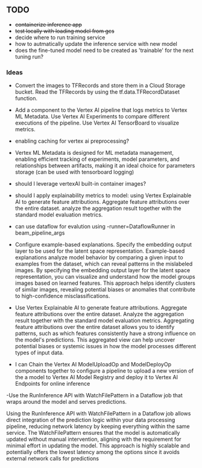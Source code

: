 ## TODO

- ~~containerize inference app~~
- ~~test locally with loading model from gcs~~
- decide where to run training service
- how to autmatically update the inference service with new model
- does the fine-tuned model need to be created as 'trainable' for the next tuning run?

### Ideas
- Convert the images to TFRecords and store them in a Cloud Storage bucket. Read the TFRecords by using the tf.data.TFRecordDataset function.
- Add a component to the Vertex AI pipeline that logs metrics to Vertex ML Metadata. Use Vertex AI Experiments to compare different executions of the pipeline. Use Vertex AI TensorBoard to visualize metrics.
- enabling caching for vertex ai preprocessing?
- Vertex ML Metadata is designed for ML metadata management, enabling efficient tracking of experiments, model parameters, and relationships between artifacts, making it an ideal choice for parameters storage (can be used with tensorboard logging)
- should I leverage vertexAI built-in container images?

- should I apply explainability metrics to model:
using Vertex Explainable AI to generate feature attributions. Aggregate feature attributions over the entire dataset. analyze the aggregation result together with the standard model evaluation metrics.

- can use dataflow for evalution using -runner=DataflowRunner in beam_pipeline_args

- Configure example-based explanations. Specify the embedding output layer to be used for the latent space representation. Example-based explanations analyze model behavior by comparing a given input to examples from the dataset, which can reveal patterns in the mislabeled images. By specifying the embedding output layer for the latent space representation, you can visualize and understand how the model groups images based on learned features. This approach helps identify clusters of similar images, revealing potential biases or anomalies that contribute to high-confidence misclassifications.

- Use Vertex Explainable AI to generate feature attributions. Aggregate feature attributions over the entire dataset. Analyze the aggregation result together with the standard model evaluation metrics. Aggregating feature attributions over the entire dataset allows you to identify patterns, such as which features consistently have a strong influence on the model's predictions. This aggregated view can help uncover potential biases or systemic issues in how the model processes different types of input data.

- I can Chain the Vertex AI ModelUploadOp and ModelDeployOp components together to configure a pipeline to upload a new version of the a model to Vertex AI Model Registry and deploy it to Vertex AI Endpoints for online inference 

-Use the RunInference API with WatchFilePattern in a Dataflow job that wraps around the model and serves predictions.

Using the RunInference API with WatchFilePattern in a Dataflow job allows direct integration of the prediction logic within your data processing pipeline, reducing network latency by keeping everything within the same service. The WatchFilePattern ensures that the model is automatically updated without manual intervention, aligning with the requirement for minimal effort in updating the model. This approach is highly scalable and potentially offers the lowest latency among the options since it avoids external network calls for predictions